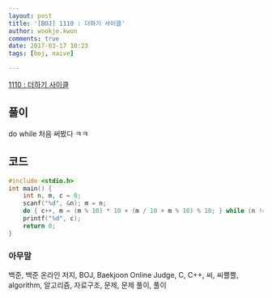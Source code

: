 ```yaml
---
layout: post
title: '[BOJ] 1110 : 더하기 사이클'
author: wookje.kwon
comments: true
date: 2017-03-17 10:23
tags: [boj, naive]

---
```


[1110 : 더하기 사이클](https://www.acmicpc.net/problem/1110)

## 풀이

do while 처음 써봤다 ㅋㅋ

## 코드

```cpp
#include <stdio.h>
int main() {
	int n, m, c = 0;
	scanf("%d", &n); m = n;
	do { c++, m = (m % 10) * 10 + (m / 10 + m % 10) % 10; } while (n != m);
	printf("%d", c);
	return 0;
}
```

### 아무말  
백준, 백준 온라인 저지, BOJ, Baekjoon Online Judge, C, C++, 씨, 씨쁠쁠, algorithm, 알고리즘, 자료구조, 문제, 문제 풀이, 풀이

